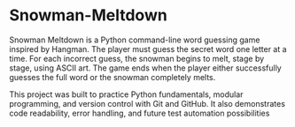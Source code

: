 # Snowman-Meltdown
Snowman Meltdown is a Python command-line word guessing game inspired by Hangman. The player must guess the secret word one letter at a time. For each incorrect guess, the snowman begins to melt, stage by stage, using ASCII art. The game ends when the player either successfully guesses the full word or the snowman completely melts.

This project was built to practice Python fundamentals, modular programming, and version control with Git and GitHub. It also demonstrates code readability, error handling, and future test automation possibilities
